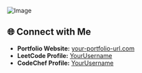 ![Image](https://github.com/user-attachments/assets/fdfbee8d-0705-4174-92b9-a95950b55d43)

## 🌐 Connect with Me

- **Portfolio Website:** [your-portfolio-url.com](https://your-portfolio-url.com)
- **LeetCode Profile:** [YourUsername](https://leetcode.com/YourUsername/)
- **CodeChef Profile:** [YourUsername](https://www.codechef.com/users/YourUsername)

<!--
**py4503/py4503** is a ✨ _special_ ✨ repository because its `README.md` (this file) appears on your GitHub profile.

Here are some ideas to get you started:

- 🔭 I’m currently working on ...
- 🌱 I’m currently learning ...
- 👯 I’m looking to collaborate on ...
- 🤔 I’m looking for help with ...
- 💬 Ask me about ...
- 📫 How to reach me: ...
- 😄 Pronouns: ...
- ⚡ Fun fact: ...
-->
